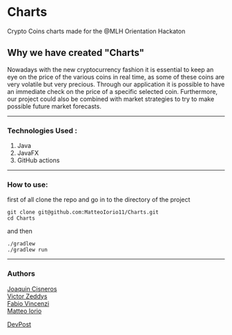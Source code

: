 # Charts
Crypto Coins charts made for the @MLH Orientation Hackaton

<h2>Why we have created "Charts"</h2> 


Nowadays with the new cryptocurrency fashion it is essential to keep an eye on the price of the various coins in real time, as some of these coins are very volatile but very precious. Through our application it is possible to have an immediate check on the price of a specific selected coin. Furthermore, our project could also be combined with market strategies to try to make possible future market forecasts. </h4>
 
 
 ----
  <h3>Technologies Used  : </h3>
  
  1) Java
  2) JavaFX
  3) GitHub actions 

-----


<h3> How to use: </h3>  

first of all clone the repo and go in to the directory of the project 

```
git clone git@github.com:MatteoIorio11/Charts.git
cd Charts
```


and then 
```
./gradlew 
./gradlew run
```


----

<h3> Authors </h3> 


<a href="https://github.com/Schorcher5" >Joaquin Cisneros</a>  <br/> 
<a href="https://github.com/Zeddling" >Victor Zeddys</a> <br />
<a href="https://github.com/fabiovincenzi" >Fabio Vincenzi</a> <br/> 
<a href="https://github.com/MatteoIorio11/" >Matteo Iorio</a> <br/>



<a href="https://devpost.com/software/crypto-coin-chart" >DevPost</a> <br/>
